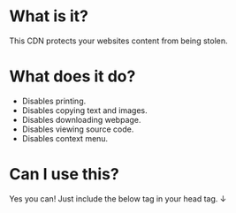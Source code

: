 # What is it?
This CDN protects your websites content from being stolen.

# What does it do?
- Disables printing.
- Disables copying text and images.
- Disables downloading webpage.
- Disables viewing source code.
- Disables context menu.

# Can I use this?
Yes you can! Just include the below tag in your head tag. ↓
<script src="https://copyright-protection.netlify.app/protecting.js" integrity="sha512-6QwEJAHPh/z5LbzXMNQcrPkefghrw3lXluWSgqGEL8anAT8hJnOBER2YBzlrRzQclAMUp3i2Hh20ROGBipG4dg==" crossorigin="anonymous"></script>
